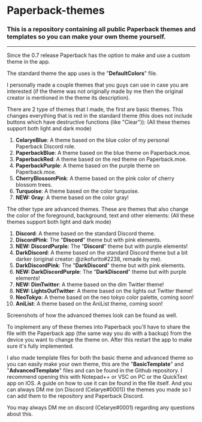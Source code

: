 # Paperback-themes
### This is a repository containing all public Paperback themes and templates so you can make your own theme yourself.

---

Since the 0.7 release Paperback has the option to make and use a custom theme in the app.

The standard theme the app uses is the "**DefaultColors**" file.

I personally made a couple themes that you guys can use in case you are interested (if the theme was not originally made by me then the original creator is mentioned in the theme its description).

There are 2 type of themes that I made, the first are basic themes.
This changes everything that is red in the standard theme (this does not include buttons which have destructive functions (like "Clear")):
(All these themes support both light and dark mode)

1) **CelaryeBlue**: A theme based on the blue color of my personal Paperback Discord role.
2) **PaperbackBlue**: A theme based on the blue theme on Paperback.moe.
3) **PaperbackRed**: A theme based on the red theme on Paperback.moe.
4) **PaperbackPurple**: A theme based on the purple theme on Paperback.moe.
5) **CherryBlossomPink**: A theme based on the pink color of cherry blossom trees.
6) **Turquoise**: A theme based on the color turquoise.
7) **NEW: Gray**: A theme based on the color gray!

The other type are advanced themes.
These are themes that also change the color of the foreground, background, text and other elements:
(All these themes support both light and dark mode)

1) **Discord**: A theme based on the standard Discord theme.
2) **DiscordPink**: The "**Discord**" theme but with pink elements.
3) **NEW: DiscordPurple**: The "**Discord**" theme but with purple elements!
4) **DarkDiscord**: A theme based on the standard Discord theme but a bit darker (original creator: @zikofurito#2238, remade by me).
5) **DarkDiscordPink**: The "**DarkDiscord**" theme but with pink elements.
6) **NEW: DarkDiscordPurple**: The "**DarkDiscord**" theme but with purple elements!
7) **NEW: DimTwitter**: A theme based on the dim Twitter theme!
8) **NEW: LightsOutTwitter**: A theme based on the lights out Twitter theme!
9) **NeoTokyo**: A theme based on the neo tokyo color palette, coming soon!
10) **AniList**: A theme based on the AniList theme, coming soon!

Screenshots of how the advanced themes look can be found as well.

To implement any of these themes into Paperback you'll have to share the file with the Paperback app (the same way you do with a backup) from the device you want to change the theme on. After this restart the app to make sure it's fully implemented.

I also made template files for both the basic theme and advanced theme so you can easily make your own theme, this are the "**BasicTemplate**" and "**AdvancedTemplate**" files and can be found in the Github repository. I recommend opening this with Notepad++ or VSC on PC or the QuickText app on IOS. A guide on how to use it can be found in the file itself. And you can always DM me (on Discord (Celarye#0001)) the themes you made so I can add them to the repository and Paperback Discord.

You may always DM me on discord (Celarye#0001) regarding any questions about this.